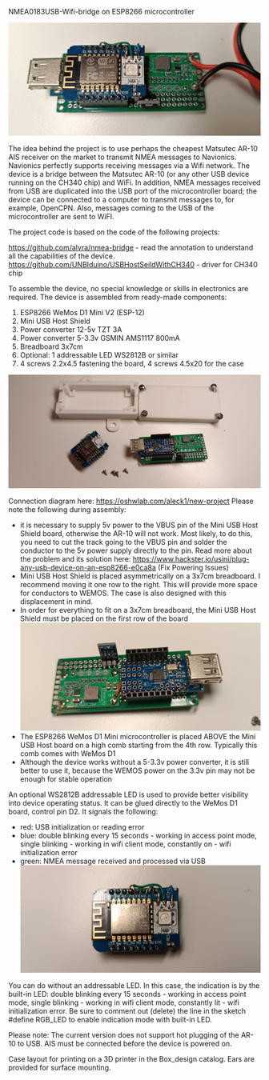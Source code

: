 ﻿NMEA0183USB-Wifi-bridge on ESP8266 microcontroller
  
<img src="img/1.jpg"></td>

The idea behind the project is to use perhaps the cheapest Matsutec AR-10 AIS receiver on the market to transmit NMEA messages to Navionics. Navionics perfectly supports receiving messages via a Wifi network. The device is a bridge between the Matsutec AR-10 (or any other USB device running on the CH340 chip) and WiFi. In addition, NMEA messages received from USB are duplicated into the USB port of the microcontroller board; the device can be connected to a computer to transmit messages to, for example, OpenCPN. Also, messages coming to the USB of the microcontroller are sent to WiFI.

The project code is based on the code of the following projects:

https://github.com/alvra/nmea-bridge - read the annotation to understand all the capabilities of the device.
https://github.com/UNBIduino/USBHostSeildWithCH340 - driver for CH340 chip

To assemble the device, no special knowledge or skills in electronics are required. The device is assembled from ready-made components:
1. ESP8266 WeMos D1 Mini V2 (ESP-12)
2. Mini USB Host Shield
3. Power converter 12-5v TZT 3A
4. Power converter 5-3.3v GSMIN AMS1117 800mA
5. Breadboard 3x7cm
6. Optional: 1 addressable LED WS2812B or similar
7. 4 screws 2.2x4.5 fastening the board, 4 screws 4.5x20 for the case

<img src="img/3.jpg"></td>
 
Connection diagram here:
https://oshwlab.com/aleck1/new-project
Please note the following during assembly:
* it is necessary to supply 5v power to the VBUS pin of the Mini USB Host Shield board, otherwise the AR-10 will not work. Most likely, to do this, you need to cut the track going to the VBUS pin and solder the conductor to the 5v power supply directly to the pin. Read more about the problem and its solution here: https://www.hackster.io/usini/plug-any-usb-device-on-an-esp8266-e0ca8a (Fix Powering Issues)
* Mini USB Host Shield is placed asymmetrically on a 3x7cm breadboard. I recommend moving it one row to the right. This will provide more space for conductors to WEMOS. The case is also designed with this displacement in mind.
* In order for everything to fit on a 3x7cm breadboard, the Mini USB Host Shield must be placed on the first row of the board
<img src="img/6.jpg"></td>
* The ESP8266 WeMos D1 Mini microcontroller is placed ABOVE the Mini USB Host board on a high comb starting from the 4th row. Typically this comb comes with WeMos D1
* Although the device works without a 5-3.3v power converter, it is still better to use it, because the WEMOS power on the 3.3v pin may not be enough for stable operation


An optional WS2812B addressable LED is used to provide better visibility into device operating status. It can be glued directly to the WeMos D1 board, control pin D2. It signals the following:
* red: USB initialization or reading error
* blue: double blinking every 15 seconds - working in access point mode, single blinking - working in wifi client mode, constantly on - wifi initialization error
* green: NMEA message received and processed via USB
<img src="img/5.jpg"></td>
  

You can do without an addressable LED. In this case, the indication is by the built-in LED: double blinking every 15 seconds - working in access point mode, single blinking - working in wifi client mode, constantly lit - wifi initialization error. Be sure to comment out (delete) the line in the sketch #define RGB_LED to enable indication mode with built-in LED.


Please note: The current version does not support hot plugging of the AR-10 to USB. AIS must be connected before the device is powered on.


Case layout for printing on a 3D printer in the Box_design catalog. Ears are provided for surface mounting.
